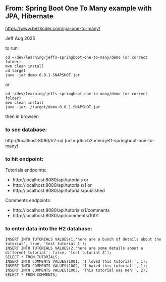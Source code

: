 ## From: Spring Boot One To Many example with JPA, Hibernate

https://www.bezkoder.com/jpa-one-to-many/

Jeff Aug 2025

to run:



```
cd ~/dev/learning/jeffs-springboot-one-to-many/demo (or correct folder)
mvn clean install
cd target
java -jar demo-0.0.1-SNAPSHOT.jar
```

or

```
cd ~/dev/learning/jeffs-springboot-one-to-many/demo (or correct folder)
mvn clean install
java -jar ./target/demo-0.0.1-SNAPSHOT.jar
```

then in browser:

### to see database:

http://localhost:8080/h2-ui/ (url = jdbc:h2:mem:jeff-springboot-one-to-many)

### to hit endpoint: 

Tutorials endpoints:
- http://localhost:8080/api/tutorials or 
- http://localhost:8080/api/tutorials/1 or
- http://localhost:8080/api/tutorials/published

Comments endpoints:
- http://localhost:8080/api/tutorials/1/comments
- http://localhost:8080/api/comments/1001

### to enter data into the H2 database:
```
INSERT INTO TUTORIALS VALUES(1,'here are a bunch of details about the tutorial', true, 'test tutorial 1');
INSERT INTO TUTORIALS VALUES(2,'here are some details about a different tutorial', false, 'test tutorial 2');
SELECT * FROM TUTORIALS;
INSERT INTO COMMENTS VALUES(1001, 'I loved this tutorial!', 1);
INSERT INTO COMMENTS VALUES(1002, 'I hated this tutorial!', 1);
INSERT INTO COMMENTS VALUES(1003, 'This tutorial was meh!', 2);
SELECT * FROM COMMENTS;
```

